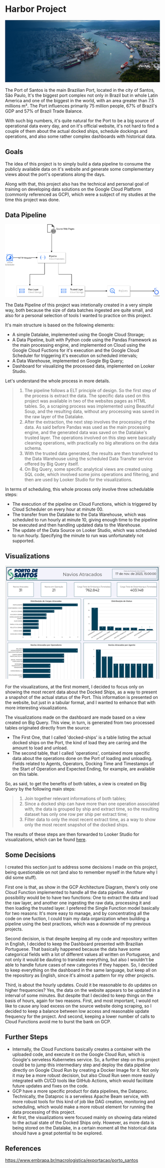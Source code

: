 # Harbor Project

![Docks Image](docks.jpg)

The Port of Santos is the main Brazilian Port, located in the city of Santos, São Paulo, It's the biggest port complex not only in Brazil but in whole Latin America and one of the biggest in the world, with an area greater than 7.5 millions m². The Port influences primarily 75 million people, 67% of Brazil's GDP and 57% of Brazil Trade Balance.

With such big numbers, it's quite natural for the Port to be a big source of operational data every day, and on it's official website, it's not hard to find a couple of them about the actual docked ships, schedule dockings and operations, and also some rather complex dashboards with historical data. 

## Goals

The idea of this project is to simply build a data pipeline to consume the publicly available data on it's website and generate some complementary views about the port's operations along the days.

Along with that, this project also has the technical and personal goal of training on developing data solutions on the Google Cloud Platform (commonly referenced as GCP), which were a subject of my studies at the time this project was done. 

## Data Pipeline

![Pipeline](harbor-project-diagram.drawio.png)

The Data Pipeline of this project was intetionally created in a very simple way, both because the size of data batches ingested are quite small, and also for a personal selection of tools I wanted to practice on this project.

It's main structure is based on the following elements:
- A simple Datalake, implemented using the Google Cloud Storage;
- A Data Pipeline, built with Python code using the Pandas Framework as the main processing engine, and implemented on Cloud using the Google Cloud Fuctions for it's execution and the Google Cloud Scheduler for triggering it's execution on scheduled intervals;
- A Data Warehouse, implemented on Google Big Query;
- Dashboard for visualizing the processed data, implemented on Looker Studio.

Let's understand the whole process in more details.

> 1. The pipeline follows a ELT principle of design. So the first step of the process is extract the data. The specific data used on this project was available in two of the websites pages as HTML tables. So, a scraping process was implemented using Beautiful Soup, and the resulting data, without any processing was saved in the raw layer of the Datalake.
> 2. After the extraction, the next step involves the processing of the data. As said before Pandas was used as the main processing engine, and the generated data was saved on the Datalake's trusted layer. The operations involved on this step were basically cleaning operations, with practically no big alterations on the data schema.
> 3. With the trusted data generated, the results are then transfered to the Data Warehouse using the scheduled Data Transfer service offered by Big Query itself. 
> 4. On Big Query, some specific analytical views are created using SQL code, which involved some joins operations and filtering, and then are used by Looker Studio for the visualizations.

In terms of scheduling, this whole process only involve three schedulable steps:
- The execution of the pipeline on Cloud Functions, which is triggered by Cloud Scheduler on every hour at minute 00.
- The transfer from the Datalake to the Data Warehouse, which was scheduled to run hourly at minute 10, giving enough time to the pipeline be executed and then handling updated data to the Warehouse.
- The update of the Data Source on Looker Studio, which was scheduled to run hourly. Specifying the minute to run was unfortunately not supported.

## Visualizations

![Dashboard Print](dashboard.png)

For the visualizations, at the first moment, I decided to focus only on showing the most recent data about the Docked Ships, as a way to present a snapshot of the actual status of the Port. This information is presented on the website, but just in a tabular format, and I wanted to enhance that with more interesting visualizations.

The visualizations made on the dashboard are made based on a view created on Big Query. This view, in turn, is generated from two processed tables originated directly from the source:
- The First One, that I called 'docked-ships' is a table listing the actual docked ships on the Port, the kind of load they are carring and the amount to load and unload.
- The second table, that I called 'operations', contained more specific data about the operations done on the Port of loading and unloading. Fields related to Agents, Operators, Docking Time and Timestamps of the Start of Operation and Expected Ending, for example, are available on this table.

So, as said, to get the benefits of both tables, a view is created on Big Query by the following main steps:
> 1. Join together relevant informations of both tables;
> 2. Since a docked ship can have more than one operation associated with, the data is grouped by ship and extract time, so the resulting dataset has only one row per ship per extract time;
> 3. Filter data to only the most recent extract time, as a way to show only the most recent snapshot of the docked ships.

The results of these steps are then forwarded to Looker Studio for visualizations, which can be found [here](https://lookerstudio.google.com/reporting/965d7008-9553-4228-b5b3-9392384a8562).

## Some Decisions

I created this section just to address some decisions I made on this project, being questionable on not (and also to remember myself in the future why I did some stuff).

First one is that, as show in the GCP Architecture Diagram, there's only one Cloud Function implemented to handle all the data pipeline. Another possibility would be to have two functions: One to extract the data and load the raw layer, and another one ingesting the raw data, processing it and then loading the trusted layer. I prefered the Single Function model basically for two reasons: It's more easy to manage, and by concentrating all the code on one fuction, I could train my data organization when building a pipeline using the best practices, which was a downside of my previous projects.

Second decision, is that despite keeping all my code and repository written in English, I decided to keep the Dashboard presented with Brazilian Portuguese. That basically happened because the data have some categorical fields with a lot of different values all written on Portuguese, and not only it would be dauting to translate everything, but also I wouldn't be able to handle future cases of new categories if they happen. So, I decided to keep everything on the dashboard in the same language, but keep all on the repository as English, since it's almost a pattern for my other projects.

Third, is about the hourly updates. Could it be reasonable to do updates on higher frequencies? Yes, the data on the website appears to be updated in a interval of some minutes. But despite that I decided to keep things on the basis of hours, again for two reasons. First, and most important, I would not like to cause any load excess on the source website doing scraping, so I decided to keep a balance between low access and reasonable update frequency for the project. And second, keeping a lower number of calls to Cloud Functions avoid me to burst the bank on GCP.

## Further Steps

- Internally, the Cloud Functions basically creates a container with the uploaded code, and execute it on the Google Cloud Run, which is Google's serveless Kubernetes service. So, a further step on this project could be to jump this intermediary step and deploy the data pipeline directly on Google Cloud Run by creating a Docker Image for it. Not only it may be a more robust decision, but also Cloud Run seen more easily integrated with CI/CD tools like GitHub Actions, which would facilitate future updates and fixes on the code.
- GCP have a more specific product for data pipelines, the Dataproc. Technically, the Dataproc is a serveless Apache Beam service, with more robust tools for this kind of job like DAG creation, monitoring and scheduling, which would make a more robust element for running the data processing of this project.
- At first, the visualizations were focused mainly on showing data related to the actual state of the Docked Ships only. However, as more data is being stored on the Datalake, in a certain moment all the historical data should have a great potential to be explored.

## References

https://www.embrapa.br/macrologistica/exportacao/porto_santos

